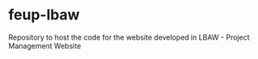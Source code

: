 # feup-lbaw
Repository to host the code for the website developed in LBAW - Project Management Website
